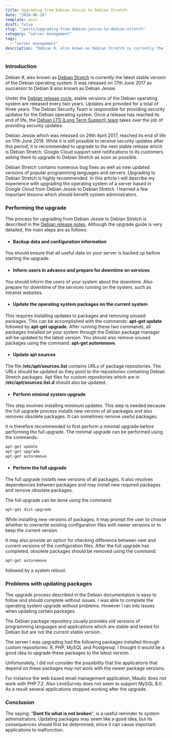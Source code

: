 ```yaml
---
title: Upgrading from Debian Jessie to Debian Stretch
date: "2018-06-28"
template: post
draft: false
slug: "/posts/upgrading-from-debian-jessie-to-debian-stretch"
category: "server management"
tags:
  - "server management"
description: "Debian 9, also known as Debian Stretch is currently the latest stable version of the Debian operating system. It was released on 17th June 2017 as successor to Debian 8 also known as Debian Jessie."
---
```


### Introduction
Debian 9, also known as [Debian Stretch](https://wiki.debian.org/DebianStretch) is currently the latest stable version of the Debian operating system. It was released on 17th June 2017 as successor to Debian 8 also known as Debian Jessie.

Under the [Debian release cycle](https://en.wikipedia.org/wiki/Debian#Release_cycle), stable versions of the Debian operating system are released every two years. Updates are provided for a total of three years. The Debian Security Team is responsible for providing security updates for the Debian operating system. Once a release has reached its end of life, the [Debian LTS (Long Term Support) team](https://wiki.debian.org/LTS) takes over the job of providing security updates.

Debian Jessie which was released on 26th April 2017, reached its end of life on 17th June 2018. While it is still possible to receive security updates after this period, it is recommended to upgrade to the next stable release which is Debian Stretch. Google Cloud support sent notifications to its customers asking them to upgrade to Debian Stretch as soon as possible.

Debian Stretch contains numerous bug fixes as well as new updated versions of popular programming languages and servers. Upgrading to Debian Stretch is highly recommended. In this article I will describe my experience with upgrading the operating system of a server based in Google Cloud from Debian Jessie to Debian Stretch. I learned a few important lessons which should benefit system administrators.

### Performing the upgrade
The process for upgrading from Debian Jessie to Debian Stretch is described in the [Debian release notes](https://www.debian.org/releases/stable/amd64/release-notes/ch-upgrading.en.html). Although the upgrade guide is very detailed, the main steps are as follows:

* #### Backup data and configuration information
You should ensure that all useful data on your server is backed up before starting the upgrade.
* #### Inform users in advance and prepare for downtime on services
You should inform the users of your system about the downtime. Also prepare for downtime of the services running on the system, such as intranet websites.
* #### Update the operating system packages on the current system
This requires installing updates to packages and removing unused packages. This can be accomplished with the commands: **apt-get update** followed by **apt-get upgrade**. After running these two commands, all packages installed on your system through the Debian package manager will be updated to the latest version. You should also remove unused packages using the command: **apt-get autoremove**.
* #### Update apt sources
The file **/etc/apt/sources.list** contains URLs of package repositories. The URLs should be updated so they point to the repositories containing Debian Stretch packages. Apt files for custom repositories which are in **/etc/apt/sources.list.d** should also be updated.
* #### Perform minimal system upgrade
This step involves installing minimum updates. This step is needed because the full upgrade process installs new version of all packages and also removes obsolete packages. It can sometimes remove useful packages.

It is therefore recommended to first perform a minimal upgrade before performing the full upgrade. The minimal upgrade can be performed using the commands:

```bash
apt-get update
apt-get upgrade
apt-get autoremove
```

* #### Perform the full upgrade
The full upgrade installs new versions of all packages. It also resolves dependencies between packages and may install new required packages and remove obsolete packages.

The full upgrade can be done using the command:

```bash
apt-get dist-upgrade
```

While installing new versions of packages, it may prompt the user to choose whether to overwrite existing configuration files with newer versions or to keep the current version.

It may also provide an option for checking difference between new and current versions of the configuration files. After the full upgrade has completed, obsolete packages should be removed using the command:

```bash
apt-get autoremove
```

followed by a system reboot.

### Problems with updating packages
The upgrade process described in the Debian documentation is easy to follow and should complete without issues. I was able to complete the operating system upgrade without problems. However I ran into issues when updating certain packages.

The Debian package repository usually provides old versions of programming languages and applications which are stable and tested for Debian but are not the current stable version.

The server I was upgrading had the following packages installed through custom repositories: R, PHP, MySQL and Postgresql. I thought it would be a good idea to upgrade these packages to the latest version.

Unfortunately, I did not consider the possibility that the applications that depend on these packages may not work with the newer package versions.

For instance the web based email management application, Mautic does not work with PHP 7.2. Also LimeSurvey does not seem to support MySQL 8.0. As a result several applications stopped working after the upgrade.

### Conclusion
The saying: "**Dont fix what is not broken**", is a useful reminder to system administrators. Updating packages may seem like a good idea, but its consequences should first be determined, since it can cause important applications to malfunction.
